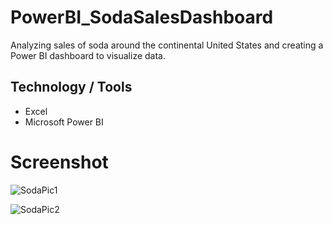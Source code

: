 # PowerBI_SodaSalesDashboard

Analyzing sales of soda around the continental United States and creating a Power BI dashboard to visualize data.

## Technology / Tools
- Excel
- Microsoft Power BI

# Screenshot

![SodaPic1](https://github.com/GerardRosario/PowerBI_SodaSalesDashboard/assets/55461102/24fad5b4-452d-438d-a8c9-43fcdc8c4316)

![SodaPic2](https://github.com/GerardRosario/PowerBI_SodaSalesDashboard/assets/55461102/e663f4b6-97d9-4e4a-9a84-d1175e559fbb)
